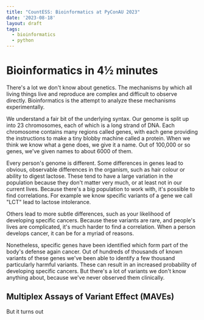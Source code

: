 ```yaml
---
title: "CountESS: Bioinformatics at PyConAU 2023"
date: '2023-08-18'
layout: draft
tags:
  - bioinformatics
  - python
---
```


# Bioinformatics in 4½ minutes

There's a lot we don't know about genetics.
The mechanisms by which all living things live and reproduce are complex and difficult to observe directly.
Bioinformatics is the attempt to analyze these mechanisms experimentally. 

We understand a fair bit of the underlying syntax.
Our genome is split up into 23 chromosomes, each of which is a long strand of DNA.
Each chromosome contains many regions called genes, with each gene providing the instructions to make a tiny blobby machine called a protein.
When we think we know what a gene does, we give it a name.
Out of 100,000 or so genes, we've given names to about 6000 of them.

Every person's genome is different.
Some differences in genes lead to obvious, observable differences in the organism, such as hair colour or ability to digest lactose.
These tend to have a large variation in the population because they don't matter very much, or at least not in our current lives.
Because there's a big population to work with, it's possible to find correlations.
For example we know specific variants of a gene we call "LCT" lead to lactose intolerance.
  
Others lead to more subtle differences, such as your likelihood of developing specific cancers.
Because these variants are rare, and people's lives are complicated, it's much harder to find a correlation.
When a person develops cancer, it can be for a myriad of reasons. 

Nonetheless, specific genes have been identified which form part of the body's defense again cancer.
Out of hundreds of thousands of known variants of these genes we've been able to identify a few thousand particularly harmful variants.
These can result in an increased probability of developing specific cancers.
But there's a lot of variants we don't know anything about, because we've never observed them clinically. 

## Multiplex Assays of Variant Effect (MAVEs) 

But it turns out 

